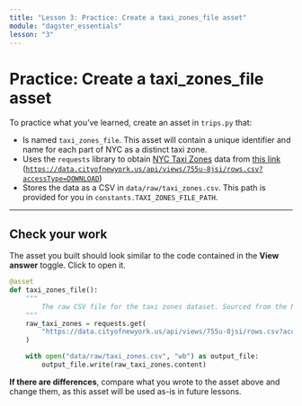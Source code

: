 ```yaml
---
title: "Lesson 3: Practice: Create a taxi_zones_file asset"
module: "dagster_essentials"
lesson: "3"
---
```


# Practice: Create a taxi_zones_file asset

To practice what you’ve learned, create an asset in `trips.py` that:

- Is named `taxi_zones_file`. This asset will contain a unique identifier and name for each part of NYC as a distinct taxi zone.
- Uses the `requests` library to obtain [NYC Taxi Zones](https://data.cityofnewyork.us/Transportation/NYC-Taxi-Zones/d3c5-ddgc) data from [this link](https://data.cityofnewyork.us/api/views/755u-8jsi/rows.csv?accessType=DOWNLOAD) ([`https://data.cityofnewyork.us/api/views/755u-8jsi/rows.csv?accessType=DOWNLOAD`](https://data.cityofnewyork.us/api/views/755u-8jsi/rows.csv?accessType=DOWNLOAD))
- Stores the data as a CSV in `data/raw/taxi_zones.csv`. This path is provided for you in `constants.TAXI_ZONES_FILE_PATH`.

---

## Check your work

The asset you built should look similar to the code contained in the **View answer** toggle. Click to open it.

```python
@asset
def taxi_zones_file():
    """
        The raw CSV file for the taxi zones dataset. Sourced from the NYC Open Data portal.
    """
    raw_taxi_zones = requests.get(
        "https://data.cityofnewyork.us/api/views/755u-8jsi/rows.csv?accessType=DOWNLOAD"
    )

    with open("data/raw/taxi_zones.csv", "wb") as output_file:
        output_file.write(raw_taxi_zones.content)
```

**If there are differences**, compare what you wrote to the asset above and change them, as this asset will be used as-is in future lessons.